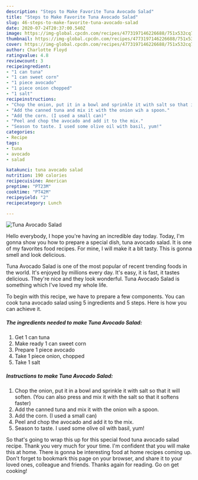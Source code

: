 ```yaml
---
description: "Steps to Make Favorite Tuna Avocado Salad"
title: "Steps to Make Favorite Tuna Avocado Salad"
slug: 46-steps-to-make-favorite-tuna-avocado-salad
date: 2020-07-24T20:37:00.540Z
image: https://img-global.cpcdn.com/recipes/4773197146226688/751x532cq70/tuna-avocado-salad-recipe-main-photo.jpg
thumbnail: https://img-global.cpcdn.com/recipes/4773197146226688/751x532cq70/tuna-avocado-salad-recipe-main-photo.jpg
cover: https://img-global.cpcdn.com/recipes/4773197146226688/751x532cq70/tuna-avocado-salad-recipe-main-photo.jpg
author: Charlotte Floyd
ratingvalue: 4.8
reviewcount: 3
recipeingredient:
- "1 can tuna"
- "1 can sweet corn"
- "1 piece avocado"
- "1 piece onion chopped"
- "1 salt"
recipeinstructions:
- "Chop the onion, put it in a bowl and sprinkle it with salt so that it will soften. (You can also press and mix it with the salt so that it softens faster)"
- "Add the canned tuna and mix it with the onion wih a spoon."
- "Add the corn. (I used a small can)"
- "Peel and chop the avocado and add it to the mix."
- "Season to taste. I used some olive oil with basil, yum!"
categories:
- Recipe
tags:
- tuna
- avocado
- salad

katakunci: tuna avocado salad 
nutrition: 190 calories
recipecuisine: American
preptime: "PT23M"
cooktime: "PT42M"
recipeyield: "2"
recipecategory: Lunch

---
```



![Tuna Avocado Salad](https://img-global.cpcdn.com/recipes/4773197146226688/751x532cq70/tuna-avocado-salad-recipe-main-photo.jpg)

Hello everybody, I hope you're having an incredible day today. Today, I'm gonna show you how to prepare a special dish, tuna avocado salad. It is one of my favorites food recipes. For mine, I will make it a bit tasty. This is gonna smell and look delicious.



Tuna Avocado Salad is one of the most popular of recent trending foods in the world. It's enjoyed by millions every day. It's easy, it is fast, it tastes delicious. They're nice and they look wonderful. Tuna Avocado Salad is something which I've loved my whole life.


To begin with this recipe, we have to prepare a few components. You can cook tuna avocado salad using 5 ingredients and 5 steps. Here is how you can achieve it.

<!--inarticleads1-->

##### The ingredients needed to make Tuna Avocado Salad:

1. Get 1 can tuna
1. Make ready 1 can sweet corn
1. Prepare 1 piece avocado
1. Take 1 piece onion, chopped
1. Take 1 salt




<!--inarticleads2-->

##### Instructions to make Tuna Avocado Salad:

1. Chop the onion, put it in a bowl and sprinkle it with salt so that it will soften. (You can also press and mix it with the salt so that it softens faster)
1. Add the canned tuna and mix it with the onion wih a spoon.
1. Add the corn. (I used a small can)
1. Peel and chop the avocado and add it to the mix.
1. Season to taste. I used some olive oil with basil, yum!




So that's going to wrap this up for this special food tuna avocado salad recipe. Thank you very much for your time. I'm confident that you will make this at home. There is gonna be interesting food at home recipes coming up. Don't forget to bookmark this page on your browser, and share it to your loved ones, colleague and friends. Thanks again for reading. Go on get cooking!
